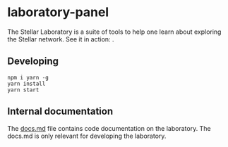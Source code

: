 # laboratory-panel

The Stellar Laboratory is a suite of tools to help one learn about exploring the Stellar network. See it in action: .

## Developing
```
npm i yarn -g
yarn install
yarn start
```


## Internal documentation
The [docs.md](./docs.md) file contains code documentation on the laboratory. The docs.md is only relevant for developing the laboratory.

